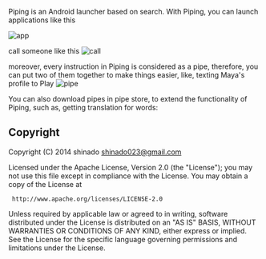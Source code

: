 Piping is an Android launcher based on search. With Piping, you can launch applications like this

![app](https://cloud.githubusercontent.com/assets/3215337/13377995/07b66204-de2f-11e5-9a6e-c4400de85c8a.gif)


call someone like this
![call](https://cloud.githubusercontent.com/assets/3215337/13377996/07e0dd54-de2f-11e5-8b42-02c8272e828c.gif)


moreover, every instruction in Piping is considered as a pipe, therefore, you can put two of them together to make things easier, like, texting Maya's profile to Play
![pipe](https://cloud.githubusercontent.com/assets/3215337/13378016/ddd69eee-de2f-11e5-9ed8-96e2e53d9545.gif)


You can also download pipes in pipe store, to extend the functionality of Piping, such as, getting translation for words:


## Copyright

Copyright (C) 2014 shinado <shinado023@gmail.com>

Licensed under the Apache License, Version 2.0 (the "License");
you may not use this file except in compliance with the License.
You may obtain a copy of the License at

     http://www.apache.org/licenses/LICENSE-2.0

Unless required by applicable law or agreed to in writing, software
distributed under the License is distributed on an "AS IS" BASIS,
WITHOUT WARRANTIES OR CONDITIONS OF ANY KIND, either express or implied.
See the License for the specific language governing permissions and
limitations under the License.
